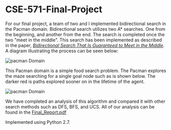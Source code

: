 # CSE-571-Final-Project

For our final project, a team of two and I implemented bidirectional search in the Pacman domain. Bidirectional search utilizes two A* searches. One from the beginning, and another from the end. The search is completed once the two "meet in the middle". This search has been implemented as described in the paper, 
*[Bidirectional Search That Is Guaranteed to Meet in the Middle](https://people.engr.tamu.edu/guni/Papers/AAAI16-MM.pdf)*. A diagram illustrating the process can be seen below:

![pacman Domain](https://i.imgur.com/w9XlrDR.png)


This Pacman domain is a simple food search problem. The Pacman explores the maze searching for a single goal node such as is shown below. The darker red is paths explored sooner on in the lifetime of the agent. 

![pacman Domain](https://i.imgur.com/0ZlCjHl.gif)



We have completed an analysis of this algorithm and compared it with other search methods such as DFS, BFS, and UCS. All of our analysis can be found in the [Final_Report.pdf](https://github.com/forksup/CSE-571-Final-Project/blob/main/Final_Report.pdf)

Implemented using Python 2.7.
